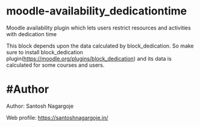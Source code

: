 # moodle-availability_dedicationtime
Moodle availability plugin which lets users restrict resources and activities with dedication time

This block depends upon the data calculated by block_dedication. So make sure to install block_dedication plugin(https://moodle.org/plugins/block_dedication) and its data is calculated for some courses and users.

# #Author

Author: Santosh Nagargoje

Web profile: https://santoshnagargoje.in/

